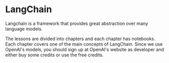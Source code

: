 # LangChain
Langchain is a framework that provides great abstraction over many language models.

The lessons are divided into chapters and each chapter has notebooks. Each chapter covers one of the main concepts of LangChain. 
Since we use OpenAI's models, you should sign up at OpenAI's website as developer and either buy some credits or use the free credits. 
